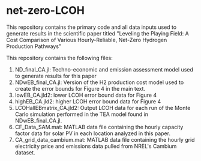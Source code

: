 # net-zero-LCOH
This repository contains the primary code and all data inputs used to generate results in the scientific paper titled "Leveling the Playing Field: A Cost Comparison of Various Hourly-Reliable, Net-Zero Hydrogen Production Pathways"

This repository contains the following files:
1. ND_final_CA.jl: Techno-economic and emission assessment model used to generate results for this paper
2. NDwEB_final_CA.jl: Version of the H2 production cost model used to create the error bounds for Figure 4 in the main text.
3. lowEB_CA.jld2: lower LCOH error bound data for Figure 4
4. highEB_CA.jld2: higher LCOH error bound data for Figure 4
5. LCOHallEBmatrix_CA.jld2: Output LCOH data for each run of the Monte Carlo simulation performed in the TEA model found in NDwEB_final_CA.jl.
6. CF_Data_SAM.mat: MATLAB data file containing the hourly capacity factor data for solar PV in each location analyzed in this paper.
7. CA_grid_data_cambium.mat: MATLAB data file containing the hourly grid electricity price and emissions data pulled from NREL's Cambium dataset.
